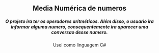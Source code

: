 <h2 align="center">Media Numérica de numeros</h2>
<h5 align="center">O projeto ira ter os operadores aritméticos. Além disso, o usuario ira informar alguma numero, consequentemente ira aparecer uma conversao desse numero.</h5>
<p align="center">Usei como linguagem C#</p>
